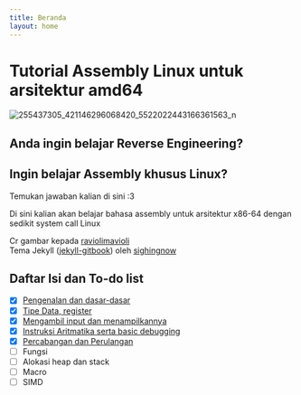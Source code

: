 ```yaml
---
title: Beranda
layout: home
---
```


# Tutorial Assembly Linux untuk arsitektur amd64
![255437305_421146296068420_5522022443166361563_n](https://github.com/kawaii-ghost/linux-x64-asm/assets/86765295/64a0bd70-d744-4aa4-8270-ff86d058d39d)

## Anda ingin belajar Reverse Engineering?
## Ingin belajar Assembly khusus Linux?
Temukan jawaban kalian di sini :3

Di sini kalian akan belajar bahasa assembly untuk arsitektur x86-64 dengan sedikit system call Linux

Cr gambar kepada [raviolimavioli](https://github.com/raviolimavioli)  
Tema Jekyll ([jekyll-gitbook](https://github.com/sighingnow/jekyll-gitbook)) oleh [sighingnow](https://github.com/sighingnow)

## Daftar Isi dan To-do list
- [X] [Pengenalan dan dasar-dasar](https://kawaii-ghost.github.io/linux-x64-asm/1.Perkenalan)
- [X] [Tipe Data, register](https://kawaii-ghost.github.io/linux-x64-asm/2.Ukuran-data-memori-statis-register)
- [X] [Mengambil input dan menampilkannya](https://kawaii-ghost.github.io/linux-x64-asm/3.%20Mengambil%20Input%20dan%20Mencetaknya)
- [X] [Instruksi Aritmatika serta basic debugging](https://kawaii-ghost.github.io/linux-x64-asm/4.%20Instruksi%20Aritmatika%20serta%20basic%20debugging)
- [X] [Percabangan dan Perulangan](https://kawaii-ghost.github.io/linux-x64-asm/5.%20Control-Flow)
- [ ] Fungsi
- [ ] Alokasi heap dan stack
- [ ] Macro
- [ ] SIMD
